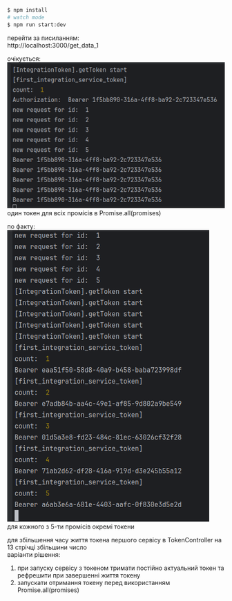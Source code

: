 
```bash
$ npm install
# watch mode
$ npm run start:dev
```

перейти за писиланням:</br>
http://localhost:3000/get_data_1</br>

 очікується:</br>
![img.png](img.png)</br>
один токен для всіх промісів в Promise.all(promises)</br>

по факту:</br>
![img_1.png](img_1.png)</br>
для кожного з 5-ти промісів окремі токени</br>

для збільшення часу життя токена першого сервісу в TokenController на 13 стрічці збільшини число</br>
варіанти рішення:</br>
1. при запуску сервісу з токеном тримати постійно актуальний токен та рефрешити при завершенні життя токену
2. запускати отримання токену перед використанням Promise.all(promises)</br>
